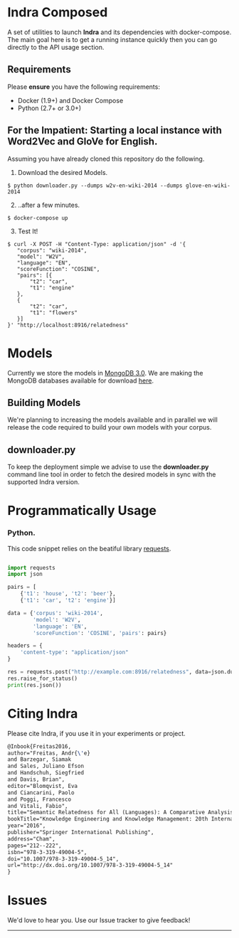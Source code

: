 # Indra Composed

A set of utilities to launch __Indra__ and its dependencies with docker-compose.
The main goal here is to get a running instance quickly then you can go directly to the API usage section. 

## Requirements

Please __ensure__ you have the following requirements:

 * Docker (1.9+) and Docker Compose
 * Python (2.7+ or 3.0+)
 
## For the Impatient: Starting a local instance with Word2Vec and GloVe for English.

Assuming you have already cloned this repository do the following.

 1. Download the desired Models.
 
 ```$ python downloader.py --dumps w2v-en-wiki-2014 --dumps glove-en-wiki-2014```
 
 2. ..after a few minutes. 
 
 ```$ docker-compose up```
 
 3. Test It!
 
 ```
 $ curl -X POST -H "Content-Type: application/json" -d '{
	"corpus": "wiki-2014",
	"model": "W2V",
	"language": "EN",
	"scoreFunction": "COSINE",
	"pairs": [{
		"t2": "car",
		"t1": "engine"
	},
	{
		"t2": "car",
		"t1": "flowers"
	}]
}' "http://localhost:8916/relatedness"
```

# Models

Currently we store the models in [MongoDB 3.0](https://docs.mongodb.com/manual/release-notes/3.0/). We are making the MongoDB databases available for download [here](http://data.lambda3.org/indra).

## Building Models

We're planning to increasing the models available and in parallel we will release the code required to build your own models with your corpus.  

## downloader.py

To keep the deployment simple we advise to use the __downloader.py__ command line tool in order to fetch the desired models in sync with the supported Indra version.

# Programmatically Usage

### Python. 

This code snippet relies on the beatiful library [requests](https://github.com/kennethreitz/requests).

```python

import requests
import json

pairs = [
    {'t1': 'house', 't2': 'beer'},
    {'t1': 'car', 't2': 'engine'}]

data = {'corpus': 'wiki-2014',
        'model': 'W2V',
        'language': 'EN',
        'scoreFunction': 'COSINE', 'pairs': pairs}

headers = {
    'content-type': "application/json"
}

res = requests.post("http://example.com:8916/relatedness", data=json.dumps(data), headers=headers)
res.raise_for_status()
print(res.json())
```

# Citing Indra

Please cite Indra, if you use it in your experiments or project.
```latex
@Inbook{Freitas2016,
author="Freitas, Andr{\'e}
and Barzegar, Siamak
and Sales, Juliano Efson
and Handschuh, Siegfried
and Davis, Brian",
editor="Blomqvist, Eva
and Ciancarini, Paolo
and Poggi, Francesco
and Vitali, Fabio",
title="Semantic Relatedness for All (Languages): A Comparative Analysis of Multilingual Semantic Relatedness Using Machine Translation",
bookTitle="Knowledge Engineering and Knowledge Management: 20th International Conference, EKAW 2016, Bologna, Italy, November 19-23, 2016, Proceedings",
year="2016",
publisher="Springer International Publishing",
address="Cham",
pages="212--222",
isbn="978-3-319-49004-5",
doi="10.1007/978-3-319-49004-5_14",
url="http://dx.doi.org/10.1007/978-3-319-49004-5_14"
}
```

# Issues

We'd love to hear you. Use our Issue tracker to give feedback!

---
